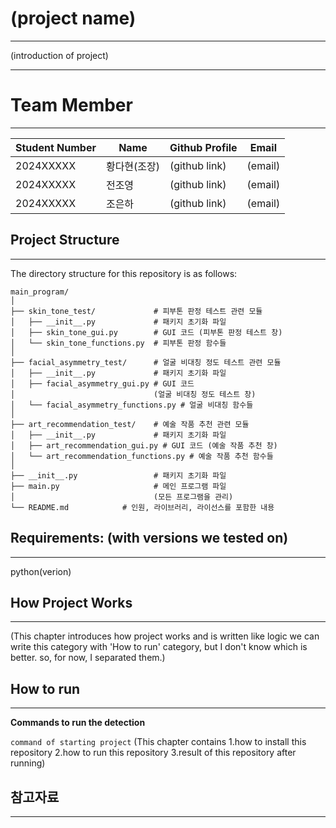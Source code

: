 # (project name)
---
(introduction of project)

---
# Team Member
---
|Student Number|Name|Github Profile|Email|
|--------------|----|--------------|-----|
|2024XXXXX|황다현(조장)|(github link)|(email)|
|2024XXXXX|전조영|(github link)|(email)|
|2024XXXXX|조은하|(github link)|(email)|


## Project Structure
---
The directory structure for this repository is as follows:
```
main_program/
│
├── skin_tone_test/             # 피부톤 판정 테스트 관련 모듈
│   ├── __init__.py             # 패키지 초기화 파일
│   ├── skin_tone_gui.py        # GUI 코드 (피부톤 판정 테스트 창)
│   └── skin_tone_functions.py  # 피부톤 판정 함수들
│
├── facial_asymmetry_test/      # 얼굴 비대칭 정도 테스트 관련 모듈
│   ├── __init__.py             # 패키지 초기화 파일
│   ├── facial_asymmetry_gui.py # GUI 코드 
│                               (얼굴 비대칭 정도 테스트 창)
│   └── facial_asymmetry_functions.py # 얼굴 비대칭 함수들
│
├── art_recommendation_test/    # 예술 작품 추천 관련 모듈
│   ├── __init__.py             # 패키지 초기화 파일
│   ├── art_recommendation_gui.py # GUI 코드 (예술 작품 추천 창)
│   └── art_recommendation_functions.py # 예술 작품 추천 함수들
│
├── __init__.py                 # 패키지 초기화 파일
├── main.py                     # 메인 프로그램 파일 
│                               (모든 프로그램을 관리)
└── README.md            # 인원, 라이브러리, 라이선스를 포함한 내용
```


## Requirements: (with versions we tested on)
---
python(verion)


## How Project Works
---
(This chapter introduces how project works and is written like logic 
we can write this category with 'How to run' category, but I don't know which is better. so, for now, I separated them.)


## How to run
---
**Commands to run the detection**

```command of starting project```
(This chapter contains 1.how to install this repository 2.how to run this repository 3.result of this repository after running) 


## 참고자료
---
